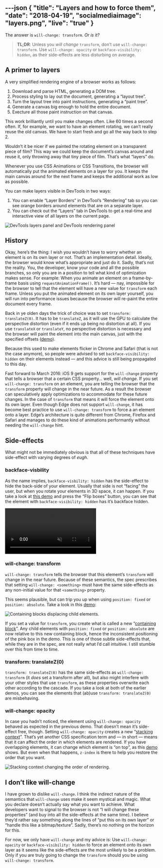 ---json
{
  "title": "Layers and how to force them",
  "date": "2018-04-19",
  "socialmediaimage": "layers.png",
  "live": "true"
}
---

The answer is `will-change: transform`. _Or is it?_

<!-- more -->

> **TL;DR**: Unless you _will change_ `transform`, don’t use `will-change: transform`. Use `will-change: opacity` or `backface-visibility: hidden`, as their side-effects are less disturbing on average.

## A primer to layers
A very simplified rendering engine of a browser works as follows:

1. Download and parse HTML, generating a DOM tree.
2. Process styling to lay out the document, generating a “layout tree”.
3. Turn the layout tree into paint instructions, generating a “paint tree”.
4. Generate a canvas big enough to hold the entire document.
5. Execture all those paint instruction on that canvas.

This work brilliantly until you make changes often. Like 60 times a second often. If, for example, we want to have an element rotating, we can’t really reuse the old canvas. We have to start fresh and go all the way back to step 2.

Wouldn’t it be nicer if we painted the rotating element on a transparent piece of film? This way we could keep the document’s canvas around and reuse it, only throwing away that tiny piece of film. That’s what “layers” do.

Whenever you use CSS Animations or CSS Transitions, the browser will automatically put the animated elements on a layer for you. It keeps the main canvas around for the next frame and keeps the additional work as low as possible.

You can make layers visible in DevTools in two ways:

1. You can enable “Layer Borders” in DevTool’s “Rendering” tab so you can see orange borders around elements that are on a separate layer.
2. You can check out the “Layers” tab in DevTools to get a real-time and interactive view of all layers on the current page.

![DevTools layers panel and DevTools rendering panel](layers.png)

## History
Okay, here’s the thing: I wish you wouldn’t have to worry whether an element is on its own layer or not. That’s an implementation detail. Ideally, the browser would know what’s appropriate and just do it. Sadly, that’s not the reality. You, the developer, know your code and all the possible branches, so only you are in a position to tell what kind of optimization makes sense. For example: When you animate an element on a frame-by-frame basis using `requestAnimationFrame()`. It’s hard — nay, impossible for the browser to tell that the element will have a new value for `transform` each frame. Unless you put the animated element on its own layer yourself, you will run into performance issues because the browser will re-paint the entire document every frame.

Back in ye olden days the trick of choice was to set `transform: translateZ(0)`. It has to be `translateZ`, as it will use the GPU to calculate the perspective distortion (even if it ends up being no distortion at all). If you use `translateX` or `translateY`, no perspective distortion is necessary and the browser will paint the element into the main canvas, just with the specified offsets ([demo](layers.html)).

Because this used to make elements flicker in Chrome and Safari (that is not the case anymore), so people were advised to set `backface-visibility: hidden` on their elements instead — and this advice is still being propagated to this day.

Fast forward to March 2016: iOS 9 gets support for the `will-change` property that tells a browser that a certain CSS property… well, _will change_. If you set `will-change: transform` on an element, you are telling the browser that the `transform` property will change in the near future. As a result the browser can speculatively apply optimizations to accommodate for these future changes. In the case of `transform` that means it will force the element onto its own layer. Even though Edge does not support `will-change`, it has become best practice to use `will-change: transform` to force a an element onto a layer. Edge’s architecture is quite different from Chrome, Firefox and Safari and manages to do these kind of animations performantly without needing the `will-change` hint.

## Side-effects
What might not be immediately obvious is that all of these techniques have side-effect with varying degrees of _eugh_.

### backface-visbility
As the name implies, `backface-visbility: hidden` has the side-effect to hide the back-side of your element. Usually that side is not “facing” the user, but when you rotate your elements in 3D space, it can happen. If you take a look at [this demo](bfv.html) and press the “Flip boxes” button, you can see that the element with `backface-visibility: hidden` has it’s backface hidden.

<video controls autoplay loop muted>
  <source src="bfv_vp8.webm" type="video/webm; codecs=vp8">
  <source src="bfv_x264.mp4" type="video/mp4; codecs=h264">
</video>

### will-change: transform
`will-change: transform` tells the browser that this element’s `transform` will change in the near future. Because of these semantics, the spec prescribes that setting `will-change: <something>` must have the same side-effects as any non-initial value for that `<something>` property.

This seems plausible, but can trip you up when using `position: fixed` or `position: absolute`. Take a look in this [demo](containing.html):

![Containing blocks displacing child elements.](containing.png)

If you set a value for `transform`, you create what is called a new “[containing block]”. Any child elements with `position: fixed` or `position: absolute` are now relative to this new containing block, hence the inconsistent positioning of the pink box in the demo. This is one of those subtle side-effects that, while they are in the spec, are not really what I’d call intuitive. I still stumble over this from time to time.

### transform: translateZ(0)
`transform: translateZ(0)` has the same side-effects as `will-change: transform` (it _does_ set a transform after all), but also might interfere with your other styles that use `transform`, as these properties overwrite each other according to the cascade. If you take a look at both of the earlier demos, you can see the elements that (ab)use `transform: translateZ(0)` are misbehaving.

### will-change: opacity
In case you hadn’t noticed, the element using `will-change: opacity` behaved as expected in the previous demo. That doesn’t mean it’s side-effect free, though. Setting `will-change: opacity` creates a new “[stacking context]”. That’s yet another CSS specification term and — in short — means that it can affect the order in which elements are rendered. If you have overlapping elements, it can change which element is “on top”, as this [demo](stacking.html) shows. But even when that happens, `z-index` is there to help you restore the order that you want.

![Stacking context changing the order of rendering.](stacking.png)

## I don’t like will-change
I have grown to dislike `will-change`. I think the indirect nature of the semantics that `will-change` uses make it seem mystical and magic. What you declare doesn’t actually say what you want to achieve. What developers want to signal to the browser is not “I will change these properties” (and buy into all the side-effects at the same time). I believe they’d rather say something along the lines of “put this on its own layer” or “handle this like a bitmap/texture”. Sadly, there’s no nothing on the horizon for this.

For now, we only have `will-change` and my advice is: Use `will-change: opacity` or `backface-visibility: hidden` to force an element onto its own layer as it seems like the side-effects are the most unlikely to be a problem. Only if you are truly going to change the `transform` should you be using `will-change: transform`.

[containing block]: https://developer.mozilla.org/en-US/docs/Web/CSS/Containing_block
[stacking context]: https://developer.mozilla.org/en-US/docs/Web/CSS/CSS_Positioning/Understanding_z_index/The_stacking_context
